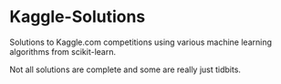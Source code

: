 Kaggle-Solutions
================


Solutions to Kaggle.com competitions using various machine learning algorithms from scikit-learn.

Not all solutions are complete and some are really just tidbits.
